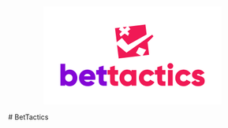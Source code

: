 <p align="center">
<img src="https://github.com/LorenzoLongarini/BetTactics/blob/main/BetTacticsLogo.png">
</p>
# BetTactics
